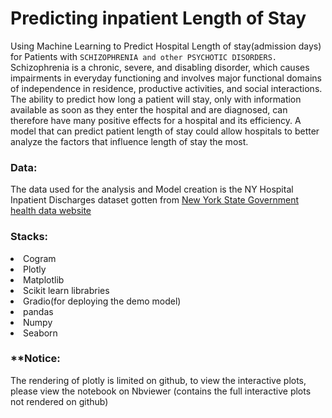 # Predicting inpatient Length of Stay
<p1> Using Machine Learning to Predict Hospital Length of stay(admission days) for Patients with `SCHIZOPHRENIA and other PSYCHOTIC DISORDERS.`</p1>
<p2>Schizophrenia is a chronic, severe, and disabling disorder, which causes impairments in everyday functioning and involves major functional domains of independence in residence, productive activities, and social interactions.</p2>
<p3>The ability to predict how long a patient will stay, only with information available as soon as they enter the hospital and are diagnosed, can therefore have many positive effects for a hospital and its efficiency. A model that can predict patient length of stay could allow hospitals to better analyze the factors that influence length of stay the most.</p3>

### Data: 
The data used for the analysis and Model creation is the NY Hospital Inpatient Discharges dataset gotten from <a href="https://health.data.ny.gov/dataset/Hospital-Inpatient-Discharges-SPARCS-De-Identified/22g3-z7e7">New York State Government health data website</a>

### Stacks:
<li>Cogram</li><li>Plotly</li><li>Matplotlib</li><li>Scikit learn librabries</li><li>Gradio(for deploying the demo model)</li><li>pandas</li><li>Numpy</li><li>Seaborn</li>

### **Notice:
The rendering of plotly is limited on github, to view the interactive plots, please view the notebook on Nbviewer (contains the full interactive plots not rendered on github)
